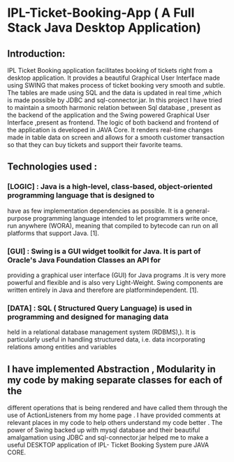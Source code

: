 # IPL-Ticket-Booking-App ( A Full Stack Java Desktop Application)
## Introduction:
IPL Ticket Booking application facilitates booking of tickets right from a desktop application.
It provides a beautiful Graphical User Interface made using SWING that makes process of ticket
booking very smooth and subtle. The tables are made using SQL and the data is updated in real time
,which is made possible by JDBC and sql-connector.jar. In this project I have tried to maintain a smooth
harmonic relation between Sql database , present as the backend of the application and the Swing
powered Graphical User Interface ,present as frontend. The logic of both backend and frontend of the
application is developed in JAVA Core. It renders real-time changes made in table data on screen and
allows for a smooth customer transaction so that they can buy tickets and support their favorite teams.
## Technologies used :
### [LOGIC] : Java is a high-level, class-based, object-oriented programming language that is designed to
have as few implementation dependencies as possible. It is a general-purpose programming language
intended to let programmers write once, run anywhere (WORA), meaning that compiled to bytecode can
run on all platforms that support Java. [1].
### [GUI] : Swing is a GUI widget toolkit for Java. It is part of Oracle's Java Foundation Classes an API for
providing a graphical user interface (GUI) for Java programs .It is very more powerful and flexible
and is also very Light-Weight. Swing components are written entirely in Java and therefore are platformindependent. [1].
### [DATA] : SQL ( Structured Query Language) is used in programming and designed for managing data
held in a relational database management system (RDBMS),). It is particularly useful in
handling structured data, i.e. data incorporating relations among entities and variables

## I have implemented Abstraction , Modularity in my code by making separate classes for each of the
different operations that is being rendered and have called them through the use of ActionListeners from
my home page . I have provided comments at relevant places in my code to help others understand my
code better . The power of Swing backed up with mysql database and their beautiful amalgamation
using JDBC and sql-connector.jar helped me to make a useful DESKTOP application of
IPL- Ticket Booking System pure JAVA CORE. 
